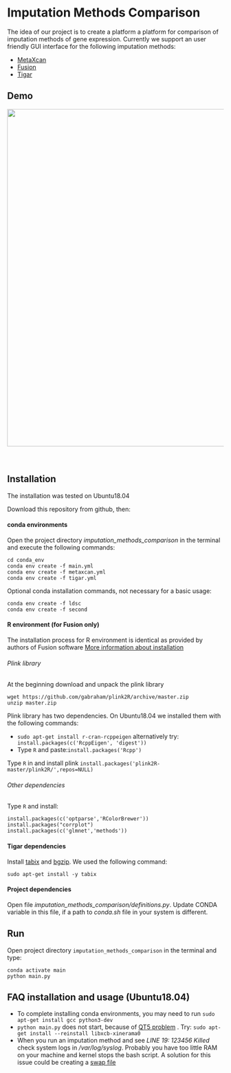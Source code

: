 # Imputation Methods Comparison

The idea of our project is  to create a platform a platform for comparison of imputation methods of gene expression. 
Currently we support an user friendly GUI interface for the following imputation methods:

- [MetaXcan](https://github.com/hakyimlab/MetaXcan)
- [Fusion](http://gusevlab.org/projects/fusion)
- [Tigar](https://github.com/xmeng34/TIGAR)

## Demo

<img src='docs/movie.gif' align="center" width=784>
<br><br><br>


## Installation 

The installation was tested on Ubuntu18.04

Download this repository from github, then:

#### conda environments

Open the project directory *imputation_methods_comparison* in the terminal and execute the following commands:

```
cd conda_env
conda env create -f main.yml
conda env create -f metaxcan.yml
conda env create -f tigar.yml
```

Optional conda installation commands, not necessary for a basic usage:
```
conda env create -f ldsc
conda env create -f second
```

#### R environment (for Fusion only)

The installation process for R environment is identical as provided by authors of Fusion software [More information about installation](http://gusevlab.org/projects/fusion/)

###### Plink library
At the beginning download and unpack the plink library

```
wget https://github.com/gabraham/plink2R/archive/master.zip
unzip master.zip
```

Plink library has two dependencies. On Ubuntu18.04 we installed them with the following commands:

- `sudo apt-get install r-cran-rcppeigen`   alternatively try: ` install.packages(c('RcppEigen', 'digest'))`
- Type `R` and paste:`install.packages('Rcpp')`

Type `R` in and install plink `install.packages('plink2R-master/plink2R/',repos=NULL)`

###### Other dependencies
Type `R` and install:
```
install.packages(c('optparse','RColorBrewer'))
install.packages("corrplot")
install.packages(c('glmnet','methods'))
```
#### Tigar dependencies

Install [tabix](http://www.htslib.org/doc/tabix.html ) and [bgzip](http://www.htslib.org/doc/bgzip.html). We used the following command:

```
sudo apt-get install -y tabix
```

#### Project dependencies
Open file *imputation_methods_comparison/definitions.py*. Update CONDA variable in this file, if a path to *conda.sh* file in your system is different.



## Run

Open project directory `imputation_methods_comparison` in the terminal and type:
```
conda activate main
python main.py
```


## FAQ installation and usage (Ubuntu18.04)

- To complete installing conda environments, you may need to run  `sudo apt-get install gcc python3-dev`
 - `python main.py` does not start, because of [QT5 problem](https://askubuntu.com/questions/308128/failed-to-load-platform-plugin-xcb-while-launching-qt5-app-on-linux-without) . Try: `sudo apt-get install --reinstall libxcb-xinerama0`
 - When you run an imputation method and see *LINE 19: 123456 Killed* check system logs in */var/log/syslog*. Probably you have too little RAM on your machine and kernel stops the bash script. A solution for this issue could be creating a [swap file](https://help.ubuntu.com/community/SwapFaq)


